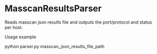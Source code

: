 # MasscanResultsParser

Reads masscan json results file and outputs the port/protocol and status per host.

Usage example

python parser.py masscan_json_results_file_path
